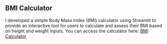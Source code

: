 ## BMI Calculator

I developed a simple Body Mass Index (BMI) calculator using Streamlit to provide an interactive tool for users to calculate and assess their BMI based on height and weight inputs. 
You can access the calculator here: [BMI Calculator](https://bodymassindex-calculator-app.streamlit.app/)
